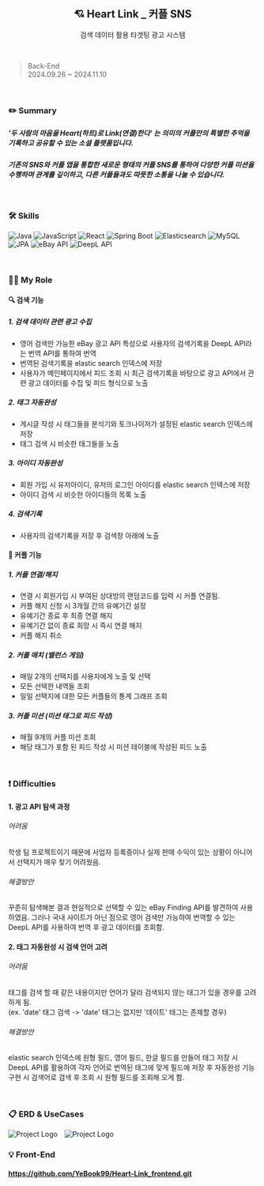 <div align="center">
  
## 💘 Heart Link _ 커플 SNS
검색 데이터 활용 타겟팅 광고 시스템
</div>

<br>

> Back-End
> <br>
> 2024.09.26 ~ 2024.11.10

<br>

### ✏️ Summary

##### '두 사람의 마음을 Heart(하트)로 Link(연결)한다' 는 의미의 커플만의 특별한 추억을 기록하고 공유할 수 있는 소셜 플랫폼입니다.
##### 기존의 SNS와 커플 앱을 통합한 새로운 형태의 커플 SNS를 통하여 다양한 커플 미션을 수행하며 관계를 깊이하고, 다른 커플들과도 따뜻한 소통을 나눌 수 있습니다.

<br>

### 🛠 ️Skills
![Java](https://img.shields.io/badge/Java-007396?style=flat-square&logo=java&logoColor=white) ![JavaScript](https://img.shields.io/badge/JavaScript-F7DF1E?style=flat-square&logo=javascript&logoColor=black) ![React](https://img.shields.io/badge/React-00008B?style=flat-square&logo=react&logoColor=white) ![Spring Boot](https://img.shields.io/badge/Spring_Boot-6DB33F?style=flat-square&logo=spring-boot&logoColor=white) ![Elasticsearch](https://img.shields.io/badge/Elasticsearch-005571?style=flat-square&logo=elasticsearch&logoColor=white) ![MySQL](https://img.shields.io/badge/MySQL-4479A1?style=flat-square&logo=mysql&logoColor=white) ![JPA](https://img.shields.io/badge/JPA-6DB33F?style=flat-square&logo=java&logoColor=white) ![eBay API](https://img.shields.io/badge/eBay%20API-FF0000?style=flat-square&logo=ebay&logoColor=white) ![DeepL API](https://img.shields.io/badge/DeepL%20API-00008B?style=flat-square&logo=deepl&logoColor=white)

<br>

### 👩‍💻 My Role
#### 🔍 검색 기능
##### 1. 검색 데이터 관련 광고 수집
- 영어 검색만 가능한 eBay 광고 API 특성으로 사용자의 검색기록을 DeepL API라는 번역 API를 통하여 번역
- 번역된 검색기록을 elastic search 인덱스에 저장
- 사용자가 메인페이지에서 피드 조회 시 최근 검색기록을 바탕으로 광고 API에서 관련 광고 데이터를 수집 및 피드 형식으로 노출
##### 2.  태그 자동완성
- 게시글 작성 시 태그들을 분석기와 토크나이저가 설정된 elastic search 인덱스에 저장
- 태그 검색 시 비슷한 태그들을 노출
##### 3. 아이디 자동완성
- 회원 가입 시 유저아이디, 유저의 로그인 아이디를 elastic search 인덱스에 저장
- 아이디 검색 시 비슷한 아이디들의 목록 노출
##### 4. 검색기록
- 사용자의 검색기록을 저장 후 검색창 아래에 노출
#### 🩷 커플 기능
##### 1. 커플 연결/해지
- 연결 시 회원가입 시 부여된 상대방의 랜덤코드를 입력 시 커플 연결됨.
- 커플 해지 신청 시 3개월 간의 유예기간 설정
- 유예기간 종료 후 최종 연결 해지
- 유예기간 없이 종료 희망 시 즉시 연결 해지
- 커플 해지 취소
##### 2. 커플 매치 (밸런스 게임)
- 매일 2개의 선택지를 사용자에게 노출 및 선택
- 모든 선택한 내역들 조회
- 일일 선택지에 대한 모든 커플들의 통계 그래프 조회
##### 3. 커플 미션 (미션 태그로 피드 작성)
- 매월 9개의 커플 미션 조회
- 해당 태그가 포함 된 피드 작성 시 미션 테이블에 작성된 피드 노출

<br>

### ❗️ Difficulties
#### 1. 광고 API 탐색 과정
###### 어려움
학생 팀 프로젝트이기 때문에 사업자 등록증이나 실제 판매 수익이 있는 상황이 아니어서 선택지가 매우 찾기 어려웠음.
###### 해결방안
꾸준히 탐색해본 결과 현실적으로 선택할 수 있는 eBay Finding API를 발견하여 사용하였음. 그러나 국내 사이트가 아닌 점으로 영어 검색만 가능하여 번역할 수 있는 DeepL API를 사용하여 번역 후 광고 데이터를 조회함.

#### 2. 태그 자동완성 시 검색 언어 고려
###### 어려움
태그를 검색 할 때 같은 내용이지만 언어가 달라 검색되지 않는 태그가 있을 경우를 고려하게 됨.
<br>
(ex. 'date' 태그 검색 -> 'date' 태그는 없지만 '데이트' 태그는 존재할 경우)
###### 해결방안
elastic search 인덱스에 원형 필드, 영어 필드, 한글 필드를 만들어 태그 저장 시 DeepL API를 활용하여 각자 언어로 번역된 태그에 맞게 필드에 저장 후 자동완성 기능 구현 시 검색어로 검색 후 조회 시 원형 필드를 조회해 오게 함.

<br>

### 📋 ERD & UseCases
<div align="center" style="display: inline-block;">

<img src="하트링크 ERD.jpg" alt="Project Logo" style="width: 47%; margin-right:10px; height: auto;" />
<img src="하트링크 유스케이스.png" alt="Project Logo" style="width: 47%; height: auto;" />
</div>
<br>

### 💡 Front-End
#### https://github.com/YeBook99/Heart-Link_frontend.git

